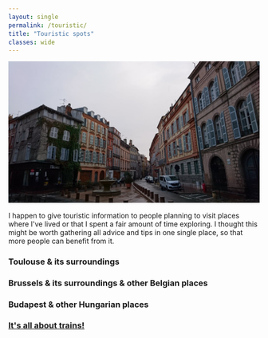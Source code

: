 ```yaml
---
layout: single
permalink: /touristic/
title: "Touristic spots"
classes: wide
---
```


<img src="/assets/images/Toulouse_rainy.jpg" alt="Touristic point"> 

I happen to give touristic information to people planning to visit places where I've lived or that I spent a fair amount of time exploring. 
I thought this might be worth gathering all advice and tips in one single place, so that more people can benefit from it. 

### Toulouse & its surroundings

### Brussels & its surroundings & other Belgian places

<!-- ### [Brussels & its surroundings & other Belgian places](/_pages/touristic/BXL/) -->

### Budapest & other Hungarian places
<!-- ### [Budapest & other Hungarian places](/_pages/touristic/buda/) -->

### [It's all about trains!](/_pages/touristic/trains/)
